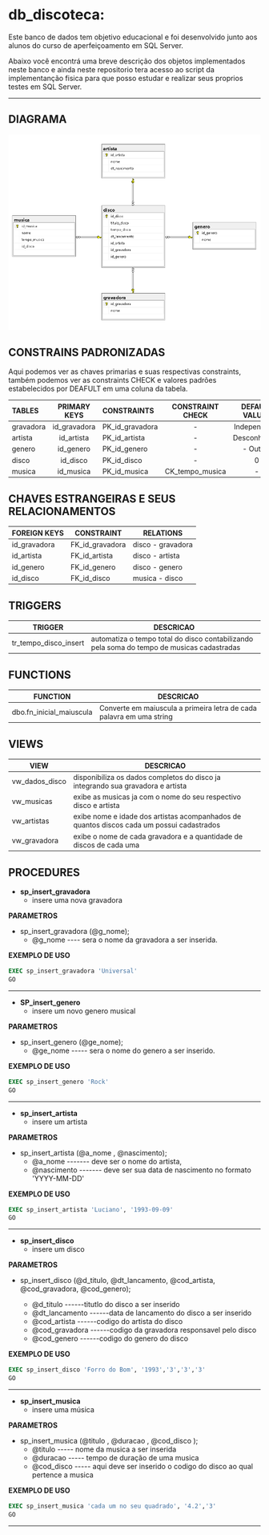 # **db_discoteca:**

Este banco de dados tem objetivo educacional e foi desenvolvido junto aos alunos do curso de aperfeiçoamento em SQL Server.

Abaixo você encontrá uma breve descrição dos objetos implementados neste banco e ainda neste repositorio tera acesso ao script da implementanção fisica para que posso estudar e realizar seus proprios testes em SQL Server.

---
## **DIAGRAMA**
![Diagrama](img/Diagrama.png)

## **CONSTRAINS PADRONIZADAS**
    

Aqui podemos ver as chaves primarias e suas respectivas constraints, também podemos ver as constraints CHECK e valores padrões estabelecidos por DEAFULT em uma coluna da tabela.

    
|TABLES|PRIMARY KEYS|CONSTRAINTS|CONSTRAINT CHECK|DEFAULT VALUES|
|:-|:-:|:-|:-:|:-:|
|gravadora |id_gravadora|PK_id_gravadora|-|Independente|
|artista   |id_artista|PK_id_artista|-|Desconhecido|
|genero|id_genero|PK_id_genero|-|- Outros|
|disco|id_disco|PK_id_disco|-|0|
|musica|id_musica| PK_id_musica|CK_tempo_musica|-|

## **CHAVES ESTRANGEIRAS E SEUS RELACIONAMENTOS**

|FOREIGN KEYS|CONSTRAINT|RELATIONS|
|-|-|-|
|id_gravadora|FK_id_gravadora|disco - gravadora|
|id_artista|FK_id_artista|disco  - artista|
|id_genero|FK_id_genero|disco  - genero|
|id_disco|FK_id_disco|musica - disco|

## **TRIGGERS** 
|TRIGGER|DESCRICAO|
|-|-|
|tr_tempo_disco_insert|automatiza o tempo total do disco contabilizando pela soma do tempo de musicas cadastradas|

##	**FUNCTIONS**

|FUNCTION|DESCRICAO|
|-|-|
|dbo.fn_inicial_maiuscula|Converte em maiuscula a primeira letra de cada palavra em uma string|

##	**VIEWS**


|VIEW|DESCRICAO|
|-|-|
|vw_dados_disco|disponibiliza os dados completos do disco ja integrando sua gravadora e artista|
|vw_musicas|exibe as musicas ja com o nome do seu respectivo disco e artista|
|vw_artistas|exibe nome e idade dos artistas acompanhados de quantos discos cada um possui cadastrados|
|vw_gravadora|exibe o nome de cada gravadora e a quantidade de discos de cada uma|


## **PROCEDURES**
- **sp_insert_gravadora**
    - insere uma nova gravadora       

 **PARAMETROS**

- sp_insert_gravadora (@g_nome);
    - @g_nome  ---- sera o nome da gravadora a ser inserida.
        
**EXEMPLO DE USO**

```sql
EXEC sp_insert_gravadora 'Universal'
GO
```
---
- **SP_insert_genero**
    - insere um novo genero musical       

 **PARAMETROS**

- sp_insert_genero (@ge_nome);
    - @ge_nome 	----- sera o nome do genero a ser inserido.
        
**EXEMPLO DE USO**

```sql
EXEC sp_insert_genero 'Rock'
GO
```
---

- **sp_insert_artista**
    - insere um artista      

 **PARAMETROS**

- sp_insert_artista (@a_nome , @nascimento);
    - @a_nome         ------- deve ser o nome do artista,
    - @nascimento     ------- deve ser sua data de nascimento no formato 'YYYY-MM-DD'
        
**EXEMPLO DE USO**

```sql
EXEC sp_insert_artista 'Luciano', '1993-09-09'
GO
```
---

- **sp_insert_disco**
    - insere um disco      

 **PARAMETROS**

- sp_insert_disco (@d_titulo, @dt_lancamento, @cod_artista, @cod_gravadora, @cod_genero);

    -	@d_titulo		------titutlo do disco a ser inserido
    -	@dt_lancamento	------data de lancamento do disco a ser inserido
    -	@cod_artista	------codigo do artista do disco
    -	@cod_gravadora	------codigo da gravadora responsavel pelo disco
    -	@cod_genero		------codigo do genero do disco
        
**EXEMPLO DE USO**

```sql
EXEC sp_insert_disco 'Forro do Bom', '1993','3','3','3'
GO
```
---

- **sp_insert_musica**
    - insere uma música      

 **PARAMETROS**

- sp_insert_musica (@titulo , @duracao , @cod_disco );
    - @titulo		----- nome da musica a ser inserida
    - @duracao		----- tempo de duração de uma musica
    - @cod_disco	----- aqui deve ser inserido o codigo do disco ao qual pertence a musica
    
**EXEMPLO DE USO**

```sql
EXEC sp_insert_musica 'cada um no seu quadrado', '4.2','3'
GO
```
---
